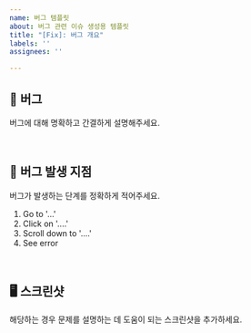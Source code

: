 ```yaml
---
name: 버그 템플릿
about: 버그 관련 이슈 생성용 템플릿
title: "[Fix]: 버그 개요"
labels: ''
assignees: ''

---
```


## 📌 버그
버그에 대해 명확하고 간결하게 설명해주세요.

<br/>

## 🚧 버그 발생 지점
버그가 발생하는 단계를 정확하게 적어주세요.
1. Go to '...'
2. Click on '....'
3. Scroll down to '....'
4. See error

<br/>

## 🖥️ 스크린샷
해당하는 경우 문제를 설명하는 데 도움이 되는 스크린샷을 추가하세요.

<br/>
